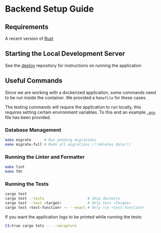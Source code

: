 # Backend Setup Guide

## Requirements

A recent version of [Rust](https://www.rust-lang.org/tools/install)

## Starting the Local Development Server

See the [deploy](https://github.com/Blokmap/deploy) repository for instructions on running the application

## Useful Commands

Since we are working with a dockerized application, some commands need to be run inside the container. We provided a `Makefile` for these cases.

The testing commands will require the application to run locally, this requires
setting certain environment variables. To this end an example
[`.env`](./.env.example) file has been provided.

### Database Management

```sh
make migrate      # Run pending migrations
make migrate-full # Redo all migrations (!!deletes data!!)
```

### Running the Linter and Formatter

```sh
make lint
make fmt
```

### Running the Tests

```sh
cargo test
cargo test --tests                    # Skip doctests
cargo test --test <target>            # Only test <Target>
cargo test <test-function> -- --exact # Only run <test-function>
```

If you want the application logs to be printed while running the tests:

```sh
CI=true cargo tets -- --nocapture
```